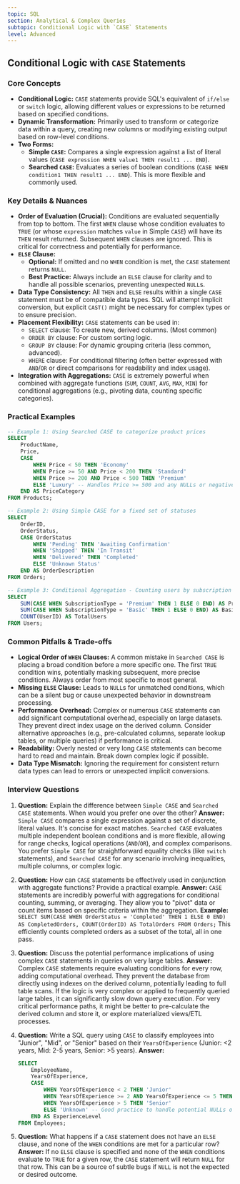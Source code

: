 ```yaml
---
topic: SQL
section: Analytical & Complex Queries
subtopic: Conditional Logic with `CASE` Statements
level: Advanced
---
```


## Conditional Logic with `CASE` Statements
### Core Concepts

*   **Conditional Logic:** `CASE` statements provide SQL's equivalent of `if/else` or `switch` logic, allowing different values or expressions to be returned based on specified conditions.
*   **Dynamic Transformation:** Primarily used to transform or categorize data within a query, creating new columns or modifying existing output based on row-level conditions.
*   **Two Forms:**
    *   **Simple `CASE`:** Compares a single expression against a list of literal values (`CASE expression WHEN value1 THEN result1 ... END`).
    *   **Searched `CASE`:** Evaluates a series of boolean conditions (`CASE WHEN condition1 THEN result1 ... END`). This is more flexible and commonly used.

### Key Details & Nuances

*   **Order of Evaluation (Crucial):** Conditions are evaluated sequentially from top to bottom. The first `WHEN` clause whose condition evaluates to `TRUE` (or whose `expression` matches `value` in Simple `CASE`) will have its `THEN` result returned. Subsequent `WHEN` clauses are ignored. This is critical for correctness and potentially for performance.
*   **`ELSE` Clause:**
    *   **Optional:** If omitted and no `WHEN` condition is met, the `CASE` statement returns `NULL`.
    *   **Best Practice:** Always include an `ELSE` clause for clarity and to handle all possible scenarios, preventing unexpected `NULL`s.
*   **Data Type Consistency:** All `THEN` and `ELSE` results within a single `CASE` statement must be of compatible data types. SQL will attempt implicit conversion, but explicit `CAST()` might be necessary for complex types or to ensure precision.
*   **Placement Flexibility:** `CASE` statements can be used in:
    *   `SELECT` clause: To create new, derived columns. (Most common)
    *   `ORDER BY` clause: For custom sorting logic.
    *   `GROUP BY` clause: For dynamic grouping criteria (less common, advanced).
    *   `WHERE` clause: For conditional filtering (often better expressed with `AND`/`OR` or direct comparisons for readability and index usage).
*   **Integration with Aggregations:** `CASE` is extremely powerful when combined with aggregate functions (`SUM`, `COUNT`, `AVG`, `MAX`, `MIN`) for conditional aggregations (e.g., pivoting data, counting specific categories).

### Practical Examples

```sql
-- Example 1: Using Searched CASE to categorize product prices
SELECT
    ProductName,
    Price,
    CASE
        WHEN Price < 50 THEN 'Economy'
        WHEN Price >= 50 AND Price < 200 THEN 'Standard'
        WHEN Price >= 200 AND Price < 500 THEN 'Premium'
        ELSE 'Luxury' -- Handles Price >= 500 and any NULLs or negatives if Price is nullable
    END AS PriceCategory
FROM Products;

-- Example 2: Using Simple CASE for a fixed set of statuses
SELECT
    OrderID,
    OrderStatus,
    CASE OrderStatus
        WHEN 'Pending' THEN 'Awaiting Confirmation'
        WHEN 'Shipped' THEN 'In Transit'
        WHEN 'Delivered' THEN 'Completed'
        ELSE 'Unknown Status'
    END AS OrderDescription
FROM Orders;

-- Example 3: Conditional Aggregation - Counting users by subscription type
SELECT
    SUM(CASE WHEN SubscriptionType = 'Premium' THEN 1 ELSE 0 END) AS PremiumUsersCount,
    SUM(CASE WHEN SubscriptionType = 'Basic' THEN 1 ELSE 0 END) AS BasicUsersCount,
    COUNT(UserID) AS TotalUsers
FROM Users;
```

### Common Pitfalls & Trade-offs

*   **Logical Order of `WHEN` Clauses:** A common mistake in `Searched CASE` is placing a broad condition before a more specific one. The first `TRUE` condition wins, potentially masking subsequent, more precise conditions. Always order from most specific to most general.
*   **Missing `ELSE` Clause:** Leads to `NULL`s for unmatched conditions, which can be a silent bug or cause unexpected behavior in downstream processing.
*   **Performance Overhead:** Complex or numerous `CASE` statements can add significant computational overhead, especially on large datasets. They prevent direct index usage on the derived column. Consider alternative approaches (e.g., pre-calculated columns, separate lookup tables, or multiple queries) if performance is critical.
*   **Readability:** Overly nested or very long `CASE` statements can become hard to read and maintain. Break down complex logic if possible.
*   **Data Type Mismatch:** Ignoring the requirement for consistent return data types can lead to errors or unexpected implicit conversions.

### Interview Questions

1.  **Question:** Explain the difference between `Simple CASE` and `Searched CASE` statements. When would you prefer one over the other?
    **Answer:** `Simple CASE` compares a single expression against a set of discrete, literal values. It's concise for exact matches. `Searched CASE` evaluates multiple independent boolean conditions and is more flexible, allowing for range checks, logical operations (`AND`/`OR`), and complex comparisons. You prefer `Simple CASE` for straightforward equality checks (like `switch` statements), and `Searched CASE` for any scenario involving inequalities, multiple columns, or complex logic.

2.  **Question:** How can `CASE` statements be effectively used in conjunction with aggregate functions? Provide a practical example.
    **Answer:** `CASE` statements are incredibly powerful with aggregations for conditional counting, summing, or averaging. They allow you to "pivot" data or count items based on specific criteria within the aggregation.
    **Example:** `SELECT SUM(CASE WHEN OrderStatus = 'Completed' THEN 1 ELSE 0 END) AS CompletedOrders, COUNT(OrderID) AS TotalOrders FROM Orders;` This efficiently counts completed orders as a subset of the total, all in one pass.

3.  **Question:** Discuss the potential performance implications of using complex `CASE` statements in queries on very large tables.
    **Answer:** Complex `CASE` statements require evaluating conditions for every row, adding computational overhead. They prevent the database from directly using indexes on the derived column, potentially leading to full table scans. If the logic is very complex or applied to frequently queried large tables, it can significantly slow down query execution. For very critical performance paths, it might be better to pre-calculate the derived column and store it, or explore materialized views/ETL processes.

4.  **Question:** Write a SQL query using `CASE` to classify employees into "Junior", "Mid", or "Senior" based on their `YearsOfExperience` (Junior: <2 years, Mid: 2-5 years, Senior: >5 years).
    **Answer:**
    ```sql
    SELECT
        EmployeeName,
        YearsOfExperience,
        CASE
            WHEN YearsOfExperience < 2 THEN 'Junior'
            WHEN YearsOfExperience >= 2 AND YearsOfExperience <= 5 THEN 'Mid'
            WHEN YearsOfExperience > 5 THEN 'Senior'
            ELSE 'Unknown' -- Good practice to handle potential NULLs or negative values
        END AS ExperienceLevel
    FROM Employees;
    ```

5.  **Question:** What happens if a `CASE` statement does not have an `ELSE` clause, and none of the `WHEN` conditions are met for a particular row?
    **Answer:** If no `ELSE` clause is specified and none of the `WHEN` conditions evaluate to `TRUE` for a given row, the `CASE` statement will return `NULL` for that row. This can be a source of subtle bugs if `NULL` is not the expected or desired outcome.